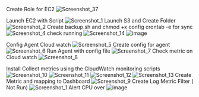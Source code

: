 
Create Role for EC2
![Screenshot_37](https://user-images.githubusercontent.com/85090024/158046171-9b57c17a-4799-4814-b532-1e84db4fd9f0.png)

Launch EC2 with Script
![Screenshot_1](https://user-images.githubusercontent.com/85090024/158046177-138d71f9-caa2-46c0-8fcd-4e80ce1af323.png)
Launch S3 and Create Folder
![Screenshot_2](https://user-images.githubusercontent.com/85090024/158046214-acbfe2a5-a1d2-4fe0-8c31-10caf8e3cf02.png)
Create backup.sh and chmod +x 
config crontab -e for sync
![Screenshot_4](https://user-images.githubusercontent.com/85090024/158046228-62887858-51d2-4cb1-88c1-7d5453beff3f.png)
check running 
![Screenshot_14](https://user-images.githubusercontent.com/85090024/158046255-d01551ac-39da-44aa-af12-27042cae3668.png)
![image](https://user-images.githubusercontent.com/85090024/158046274-679a7b12-3f90-4525-b03c-7e215da930a7.png)

Config Agent Cloud watch
![Screenshot_5](https://user-images.githubusercontent.com/85090024/158046263-ca2fbe31-013b-402e-af52-ebdd1e25e4a7.png)
Create config for agent
![Screenshot_6](https://user-images.githubusercontent.com/85090024/158046287-37f55778-9d4a-4576-bcbf-4b3dc8e7ea6a.png)
Run Agent with config file
![Screenshot_7](https://user-images.githubusercontent.com/85090024/158046302-d6fcd524-38a6-4b5e-a0b2-a96a37782979.png)
Check metric on Cloud watch
![Screenshot_8](https://user-images.githubusercontent.com/85090024/158046309-c4950ed8-3ee3-4030-870e-6610b3df1e3e.png)

Install Collect metrics using the CloudWatch monitoring scripts
![Screenshot_10](https://user-images.githubusercontent.com/85090024/158046313-fc31d1c1-7d47-4098-b819-383b8ff074a3.png)
![Screenshot_11](https://user-images.githubusercontent.com/85090024/158046316-2b178824-d21d-408d-a144-a32285bdfb6e.png)
![Screenshot_12](https://user-images.githubusercontent.com/85090024/158046318-e29b215b-bee0-4c4c-8419-68be304c9a08.png)
![Screenshot_13](https://user-images.githubusercontent.com/85090024/158046324-c7dd6aea-faeb-45eb-8004-40952d41efce.png)
Create Metric and mapping to Dashboard
![Screenshot_9](https://user-images.githubusercontent.com/85090024/158046332-37263af5-8324-427b-bb63-04eab7dc77ba.png)
Create Log Metric Filter ( Not Run)
![Screenshot_1](https://user-images.githubusercontent.com/85090024/158046414-b91bffe8-cad3-40c4-899d-d0a6f30ed41e.png)
Alert CPU over
![image](https://user-images.githubusercontent.com/85090024/158046430-35c2e284-a761-4b7b-a302-a252b387c420.png)
